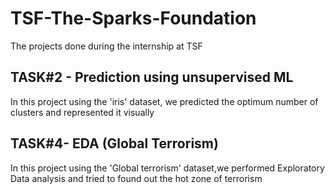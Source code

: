 # TSF-The-Sparks-Foundation
The projects done during the internship at TSF
## TASK#2 - Prediction using unsupervised ML

In this project using the 'iris' dataset, we predicted the optimum number of clusters and represented it visually

## TASK#4- EDA (Global Terrorism)

In this project using the 'Global terrorism' dataset,we performed Exploratory Data analysis and tried to found out the hot zone of terrorism


